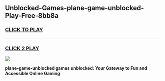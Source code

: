
## Unblocked-Games-plane-game-unblocked-Play-Free-8bb8a
<h3>
<a href="https://premium76.site?title=plane-game-unblocked&ref=19M">CLICK TO PLAY</a></h3>
<hr>

<h3>
<a href="https://premium76.site?title=plane-game-unblocked&ref=19M">CLICK 2 PLAY</a>
  
</h3>

<a href="https://premium76.site?title=plane-game-unblocked&ref=19M"><img src="https://clearcache.store/games.png"></a>


**plane-game-unblocked games unblocked: Your Gateway to Fun and Accessible Online Gaming**
